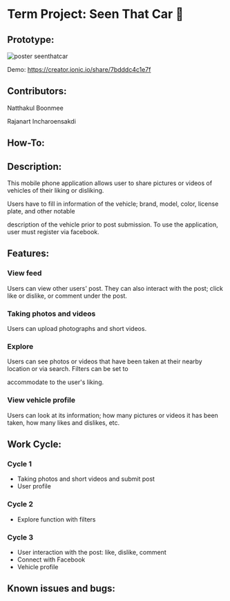 
# Term Project: Seen That Car :car:
## Prototype:
![poster seenthatcar](https://user-images.githubusercontent.com/14333602/30981615-219bf4b6-a4af-11e7-9967-52ca4f2fb92b.png)

Demo: https://creator.ionic.io/share/7bdddc4c1e7f

## Contributors:
 Natthakul Boonmee
 
 Rajanart Incharoensakdi

## How-To:




## Description:
This mobile phone application allows user to share pictures or videos of vehicles of their liking or disliking.

Users have to fill in information of the vehicle; brand, model, color, license plate, and other notable 

description of the vehicle prior to post submission. To use the application, user must register via facebook.

## Features:
### View feed

  Users can view other users' post. They can also interact with the post; click like or dislike, or comment under the post.

### Taking photos and videos

  Users can upload photographs and short videos.

### Explore

  Users can see photos or videos that have been taken at their nearby location or via search. Filters can be set to 
  
  accommodate to the user's liking.

### View vehicle profile 

  Users can look at its information; how many pictures or videos it has been taken, how many likes and dislikes, etc.

## Work Cycle:

  ### Cycle 1
  
  * Taking photos and short videos and submit post
  * User profile
  
  ### Cycle 2
  
  * Explore function with filters
  
  ### Cycle 3
  
  * User interaction with the post: like, dislike, comment
  * Connect with Facebook
  * Vehicle profile


## Known issues and bugs:


